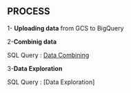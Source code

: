 ## PROCESS

1- **Uploading data** from GCS to BigQuery

2-**Combinig data**

  SQL Query : [Data Combining](https://github.com/berivanyavuz/Cyclist_Bike_Share_Case_Study/blob/main/Combining%20Data.sql)

3-**Data Exploration**
  
  SQL Query : [Data Exploration]

